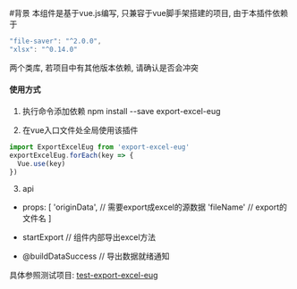 #背景
本组件是基于vue.js编写, 只兼容于vue脚手架搭建的项目, 由于本插件依赖于
```js
"file-saver": "^2.0.0",
"xlsx": "^0.14.0"
```
两个类库, 若项目中有其他版本依赖, 请确认是否会冲突

#### 使用方式
1. 执行命令添加依赖
npm install --save export-excel-eug

2. 在vue入口文件处全局使用该插件
```js
import ExportExcelEug from 'export-excel-eug'
exportExcelEug.forEach(key => {
  Vue.use(key)
})
```

3. api
* props: [
    'originData', // 需要export成excel的源数据
    'fileName' // export的文件名
  ]

* startExport  // 组件内部导出excel方法
* @buildDataSuccess // 导出数据就绪通知

具体参照测试项目: [test-export-excel-eug](https://github.com/EugeneHuang9638/test-export-excel-eug.git)
